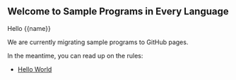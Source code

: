## Welcome to Sample Programs in Every Language

Hello {{name}}

We are currently migrating sample programs to GitHub pages.

In the meantime, you can read up on the rules:

- [Hello World][1]

[1]: hello-world/RULES.md
